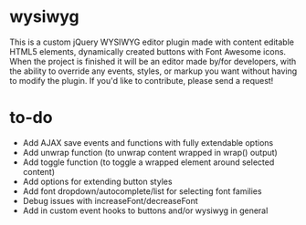 wysiwyg
=======

This is a custom jQuery WYSIWYG editor plugin made with content editable HTML5 elements, dynamically created buttons with Font Awesome icons. When the project is finished it will be an editor made by/for developers, with the ability to override any events, styles, or markup you want without having to modify the plugin. If you'd like to contribute, please send a request!

to-do
=====

- Add AJAX save events and functions with fully extendable options
- Add unwrap function (to unwrap content wrapped in wrap() output)
- Add toggle function (to toggle a wrapped element around selected content)
- Add options for extending button styles
- Add font dropdown/autocomplete/list for selecting font families
- Debug issues with increaseFont/decreaseFont
- Add in custom event hooks to buttons and/or wysiwyg in general
